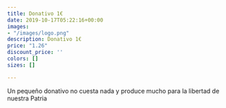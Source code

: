 ```yaml
---
title: Donativo 1€
date: 2019-10-17T05:22:16+00:00
images:
- "/images/logo.png"
description: Donativo 1€
price: "1.26"
discount_price: ''
colors: []
sizes: []

---
```

Un pequeño donativo no cuesta nada y produce mucho para la libertad de nuestra Patria